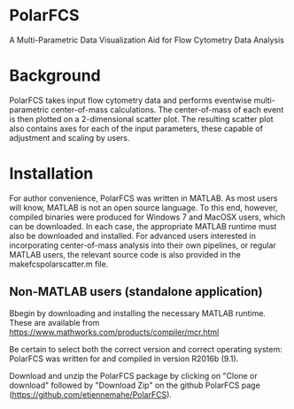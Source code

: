 # PolarFCS
A Multi-Parametric Data Visualization Aid for Flow Cytometry Data Analysis

# Background
PolarFCS takes input flow cytometry data and performs eventwise multi-parametric center-of-mass calculations. The center-of-mass of each event is then plotted on a 2-dimensional scatter plot. The resulting scatter plot also contains axes for each of the input parameters, these capable of adjustment and scaling by users. 

# Installation
For author convenience, PolarFCS was written in MATLAB. As most users will know, MATLAB is not an open source language. To this end, however, compiled binaries were produced for Windows 7 and MacOSX users, which can be downloaded. In each case, the appropriate MATLAB runtime must also be downloaded and installed. For advanced users interested in incorporating center-of-mass analysis into their own pipelines, or regular MATLAB users, the relevant source code is also provided in the makefcspolarscatter.m file.

## Non-MATLAB users (standalone application)
Bbegin by downloading and installing the necessary MATLAB runtime. These are available from https://www.mathworks.com/products/compiler/mcr.html 

Be certain to select both the correct version and correct operating system: PolarFCS was written for and compiled in version R2016b (9.1).

Download and unzip the PolarFCS package by clicking on "Clone or download" followed by "Download Zip" on the github PolarFCS page (https://github.com/etiennemahe/PolarFCS).
